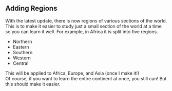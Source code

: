 ## Adding Regions
With the latest update, there is now regions of various sections of the world. This is to make it easier to study just a small section of the world at a time so you can learn it well.
For example, in Africa it is split into five regions.
- Northern
- Eastern
- Southern
- Western
- Central

This will be applied to Africa, Europe, and Asia (once I make it!)\
Of course, if you want to learn the entire continent at once, you still can! But this should make it easier.
